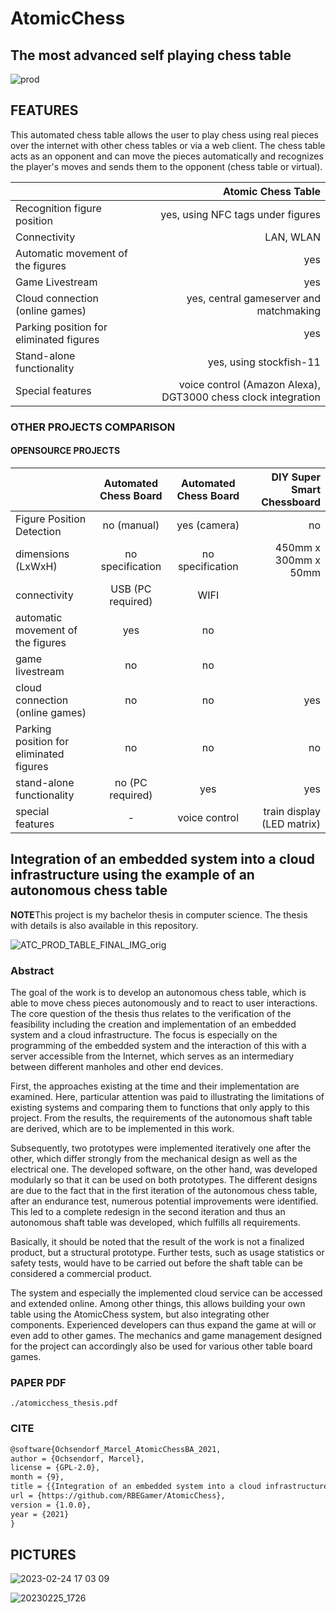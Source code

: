 # AtomicChess
## The most advanced self playing chess table


![prod](https://user-images.githubusercontent.com/9280991/220172644-81fd00ce-cb8f-4056-8e39-720ec7858f19.png)

## FEATURES

This automated chess table allows the user to play chess using real pieces over the internet with other chess tables or via a web client.
The chess table acts as an opponent and can move the pieces automatically and recognizes the player's moves and sends them to the opponent (chess table or virtual).


|                                               | Atomic Chess Table                                            |
|:----------------------------------------------|--------------------------------------------------------------:|
| Recognition figure position                   | yes, using NFC tags under figures                             |
| Connectivity                                  | LAN, WLAN                                                     |
| Automatic movement of the figures             | yes                                                           |
| Game Livestream                               | yes                                                           |
| Cloud connection (online games)               | yes, central gameserver and matchmaking                       |
| Parking position for eliminated figures       | yes                                                           |
| Stand-alone functionality                     | yes, using stockfish-11                                       |
| Special features                              | voice control (Amazon Alexa), DGT3000 chess clock integration |

### OTHER PROJECTS COMPARISON


#### OPENSOURCE PROJECTS
|                                          | Automated Chess Board | Automated Chess Board | DIY Super Smart Chessboard |
|:----------------------------------------|:---------------------------------------:|:-------------------------------------------:|-----------------------------------:|
| Figure Position Detection               | no (manual)                             | yes (camera)                                | no                    |
| dimensions (LxWxH)                      | no specification                        | no specification                            | 450mm x 300mm x 50mm  |
| connectivity                            | USB (PC required)                       | WIFI                                        |                       |
| automatic movement of the figures       | yes                                     | no |                                        |                       |
| game livestream                         | no                                      | no                                          |                       |
| cloud connection (online games)         | no                                      | no                                          | yes                   |
| Parking position for eliminated figures | no                                      | no                                          | no                    |
| stand-alone functionality               | no (PC required)                        | yes                                         | yes                   |
| special features                        | -                                       | voice control | train display (LED matrix)  |                       |




## Integration of an embedded system into a cloud infrastructure using the example of an autonomous chess table

**NOTE**This project is my bachelor thesis in computer science. The thesis with details is also available in this repository.

![ATC_PROD_TABLE_FINAL_IMG_orig](https://user-images.githubusercontent.com/9280991/220172093-60a4af1e-1d08-4d89-8e21-97ade77841fa.jpg)

### Abstract

The goal of the work is to develop an autonomous chess table, which is able to move chess pieces autonomously and to react to user interactions. The core question of the thesis thus relates to the verification of the feasibility including the creation and implementation of an embedded system and a cloud infrastructure. The focus is especially on the programming of the embedded system and the interaction of this with a server accessible from the Internet, which serves as an intermediary between different manholes and other end devices.

First, the approaches existing at the time and their implementation are examined. Here, particular attention was paid to illustrating the limitations of existing systems and comparing them to functions that only apply to this project. From the results, the requirements of the autonomous shaft table are derived, which are to be implemented in this work.

Subsequently, two prototypes were implemented iteratively one after the other, which differ strongly from the mechanical design as well as the electrical one. The developed software, on the other hand, was developed modularly so that it can be used on both prototypes. The different designs are due to the fact that in the first iteration of the autonomous chess table, after an endurance test, numerous potential improvements were identified. This led to a complete redesign in the second iteration and thus an autonomous shaft table was developed, which fulfills all requirements.

Basically, it should be noted that the result of the work is not a finalized product, but a structural prototype. Further tests, such as usage statistics or safety tests, would have to be carried out before the shaft table can be considered a commercial product.

The system and especially the implemented cloud service can be accessed and extended online. Among other things, this allows building your own table using the AtomicChess system, but also integrating other components. Experienced developers can thus expand the game at will or even add to other games. The mechanics and game management designed for the project can accordingly also be used for various other table board games.

### PAPER PDF

`./atomicchess_thesis.pdf`


### CITE

```tex
@software{Ochsendorf_Marcel_AtomicChessBA_2021,
author = {Ochsendorf, Marcel},
license = {GPL-2.0},
month = {9},
title = {{Integration of an embedded system into a cloud infrastructure using the example of an autonomous chess table}},
url = {https://github.com/RBEGamer/AtomicChess},
version = {1.0.0},
year = {2021}
}
```


## PICTURES

![2023-02-24 17 03 09](https://user-images.githubusercontent.com/9280991/221437928-d7c8259f-a40d-4c57-a72c-1b48073c40d2.jpg)
 
![20230225_1726](https://user-images.githubusercontent.com/9280991/221438036-7335cf0b-d087-4c72-b2c8-dbce6368ea8c.JPG)

